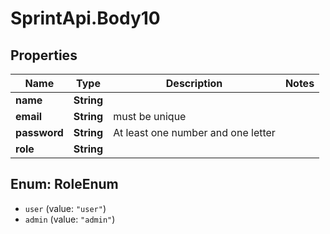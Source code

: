 # SprintApi.Body10

## Properties
Name | Type | Description | Notes
------------ | ------------- | ------------- | -------------
**name** | **String** |  | 
**email** | **String** | must be unique | 
**password** | **String** | At least one number and one letter | 
**role** | **String** |  | 

<a name="RoleEnum"></a>
## Enum: RoleEnum

* `user` (value: `"user"`)
* `admin` (value: `"admin"`)

